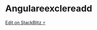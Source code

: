 # Angulareexclereadd

[Edit on StackBlitz ⚡️](https://stackblitz.com/edit/angular-excel-read-table-mqmbty)